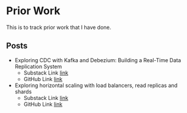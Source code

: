 # Prior Work
This is to track prior work that I have done.

## Posts
* Exploring CDC with Kafka and Debezium: Building a Real-Time Data Replication System
    * Substack Link [link](https://invariantsubspace.substack.com/p/exploring-cdc-with-kafka-and-debezium?r=4l2b0p)
    * GitHub Link [link](https://github.com/Shogun89/cdc_kafka_debezium)
* Exploring horizontal scaling with load balancers, read replicas and shards
    * Substack Link [link](https://invariantsubspace.substack.com/p/exploring-horizontal-scaling-with?r=4l2b0p)
    * GitHub Link [link](https://github.com/Shogun89/horizontal_scaling)
